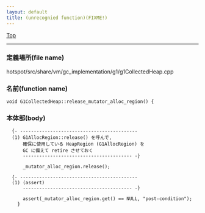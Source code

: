 ```yaml
---
layout: default
title: (unrecognied function)(FIXME!)
---
```

[Top](../index.html)

--- 
### 定義場所(file name)
hotspot/src/share/vm/gc_implementation/g1/g1CollectedHeap.cpp

### 名前(function name)
```
void G1CollectedHeap::release_mutator_alloc_region() {
```

### 本体部(body)
```
  {- -------------------------------------------
  (1) G1AllocRegion::release() を呼んで, 
      確保に使用している HeapRegion (G1AllocRegion) を 
      GC に備えて retire させておく
      ---------------------------------------- -}

	  _mutator_alloc_region.release();

  {- -------------------------------------------
  (1) (assert)
      ---------------------------------------- -}

	  assert(_mutator_alloc_region.get() == NULL, "post-condition");
	}
	
```



